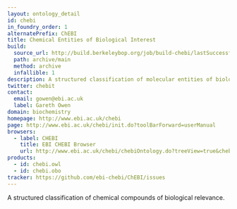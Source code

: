 ```yaml
---
layout: ontology_detail
id: chebi
in_foundry_order: 1
alternatePrefix: ChEBI
title: Chemical Entities of Biological Interest
build:
  source_url: http://build.berkeleybop.org/job/build-chebi/lastSuccessfulBuild/artifact/*zip*/archive.zip
  path: archive/main
  method: archive
  infallible: 1
description: A structured classification of molecular entities of biological interest focusing on 'small' chemical compounds.
twitter: chebit
contact:
  email: gowen@ebi.ac.uk
  label: Gareth Owen
domain: biochemistry
homepage: http://www.ebi.ac.uk/chebi
page: http://www.ebi.ac.uk/chebi/init.do?toolBarForward=userManual
browsers:
  - label: CHEBI
    title: EBI CHEBI Browser
    url: http://www.ebi.ac.uk/chebi/chebiOntology.do?treeView=true&chebiId=CHEBI:24431#graphView
products:
  - id: chebi.owl
  - id: chebi.obo
tracker: https://github.com/ebi-chebi/ChEBI/issues
---
```


A structured classification of chemical compounds of biological relevance.
